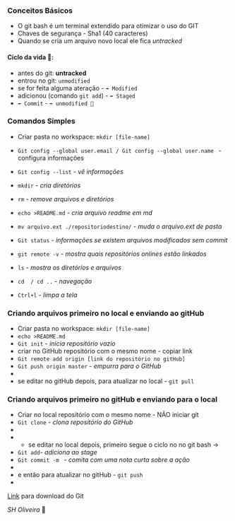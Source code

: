 ### Conceitos Básicos

* O git bash é um terminal extendido para otimizar o uso do GIT
* Chaves de segurança - Sha1 (40 caracteres)
* Quando se cria um arquivo novo local ele fica _untracked_


#### Ciclo da vida 🦁:
* antes do git: **untracked** 
* entrou no git: `unmodified`
* se for feita alguma ateração - `➡️ Modified`
* adicionou (comando `git add`) -  `➡️ Staged`
* `➡️ Commit`  -   `➡️ unmodified 🔄` 

### Comandos Simples

* Criar pasta no workspace: `mkdir [file-name]`

* `Git config --global user.email / Git config --global user.name ` - configura informações

* `Git config --list` - _vê informações_

* `mkdir`      - _cria diretórios_

* `rm`              - _remove arquivos e diretórios_

* `echo >README.md` - _cria arquivo readme em md_

* `mv arquivo.ext ./repositoriodestino/` - _muda o arquivo.ext de pasta_
* `Git status` - _informações se existem arquivos modificados sem commit_
* `git remote -v` - _mostra quais repositórios onlines estão linkados_


* `ls`              - _mostra os diretórios e arquivos_

* `cd  / cd ..`     - _navegação_

* `Ctrl+l`       - _limpa a tela_

  

### Criando arquivos primeiro no local e enviando ao gitHub

  - Criar pasta no workspace: `mkdir [file-name]`
  - `echo >README.md`
  - `Git init` - _inicia repositório vazio_
  - criar no GitHub repositório com o mesmo nome - copiar link
  - `Git remote add origin [link do repositório no gitHub]`
  - `Git push origin master`  - _empurra para o GitHub_
  - 
  - se editar no gitHub depois, para atualizar no local - `git pull`

### Criando arquivos primeiro no gitHub e enviando para o local 

  * Criar no local repositório com o mesmo nome - NÃO iniciar git
  * `Git clone` - _clona repositório do GitHub_
  * 
  * - se editar no local depois, primeiro segue o ciclo no no git bash ->
  * `Git add`- _adiciona ao stage_
  * `Git commit -m ` - _comita com uma nota curta sobre a ação_
  *
  *  e então para atualizar no gitHub - `git push`
  *  

[Link](https://git-scm.com/downloads) para download do Git

_SH Oliveira_ 🐾
